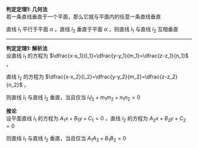 **判定定理1: 几何法**  
若一条直线垂直于一个平面，那么它就与平面内的任意一条直线垂直  
  
直线 $l_1$ 平行于平面 $\alpha$ ，直线 $l_2$ 垂直于平面 $\alpha$ ，则直线 $l_1$ 与直线 $l_2$ 互相垂直  
  
---  
  
**判定定理1: 解析法**  
设直线 $l_1$ 的方程为 $\dfrac{x-x_1}{l_1}=\dfrac{y-y_1}{m_1}=\dfrac{z-z_1}{n_1}$ ，  
  
直线 $l_2$ 的方程为 $\dfrac{x-x_2}{l_2}=\dfrac{y-y_2}{m_2}=\dfrac{z-z_2}{n_2}$ ，  
  
则直线 $l_1$ 与直线 $l_2$ 垂直，当且仅当 $l_1l_2+m_1m_2+n_1n_2=0$  
  
**推论**  
设平面直线 $l_1$ 的方程为 $A_1x+B_1y+C_1=0$ ，直线 $l_2$ 的方程为 $A_2x+B_2y+C_2=0$  
  
则直线 $l_1$ 与直线 $l_2$ 垂直，当且仅当 $A_1A_2+B_1B_2=0$  
